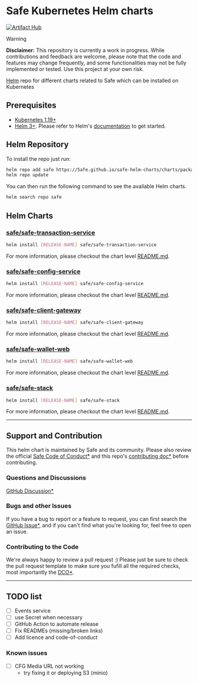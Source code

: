  # Safe Kubernetes Helm charts

 [![Artifact Hub](https://img.shields.io/endpoint?url=https://artifacthub.io/badge/repository/safe-global)](https://artifacthub.io/packages/search?repo=safe-global)

> [!WARNING]  
> **Disclaimer:** This repository is currently a work in progress. While contributions and feedback are welcome, please note that the code and features may change frequently, and some functionalities may not be fully implemented or tested. Use this project at your own risk.

[Helm](https://helm.sh/) repo for different charts related to Safe which can be installed on Kubernetes

## Prerequisites

- [Kubernetes 1.19+](https://kubernetes.io/)
- [Helm 3+](https://helm.sh). Please refer to Helm's [documentation](https://helm.sh/docs/) to get started.

## Helm Repository

To install the repo just run:

```bash
helm repo add safe https://5afe.github.io/safe-helm-charts/charts/packages
helm repo update
```


You can then run the following command to see the available Helm charts.

```bash
helm search repo safe
```

## Helm Charts

### [safe/safe-transaction-service](./charts/safe-transaction-service/)

```bash
helm install [RELEASE-NAME] safe/safe-transaction-service
```

For more information, please checkout the chart level [README.md](./charts/safe-transaction-service/README.md).

### [safe/safe-config-service](./charts/safe-config-service/)

```bash
helm install [RELEASE-NAME] safe/safe-config-service
```

For more information, please checkout the chart level [README.md](./charts/safe-config-service/README.md).

### [safe/safe-client-gateway](./charts/safe-client-gateway/)

```bash
helm install [RELEASE-NAME] safe/safe-client-gateway
```

For more information, please checkout the chart level [README.md](./charts/safe-client-gateway/README.md).

### [safe/safe-wallet-web](./charts/safe-wallet-web/)

```bash
helm install [RELEASE-NAME] safe/safe-wallet-web
```

For more information, please checkout the chart level [README.md](./charts/safe-wallet-web/README.md).


### [safe/safe-stack](./charts/safe-stack/)

```bash
helm install [RELEASE-NAME] safe/safe-stack
```

For more information, please checkout the chart level [README.md](./charts/safe-stack/README.md).

---

## Support and Contribution
This helm chart is  maintained by Safe and its community. Please also review the official [Safe Code of Conduct*](https://changeme) and this repo's [contributing doc*](./CONTRIBUTING.md) before contributing.

### Questions and Discussions
[GitHub Discussion*](https://changeme)

### Bugs and other Issues
If you have a bug to report or a feature to request, you can first search the [GitHub Issue*](https://changeme), and  if you can't find what you're looking for, feel free to open an issue.

### Contributing to the Code
We're always happy to review a pull request :) Please just be sure to check the pull request template to make sure you fufill all the required checks, most importantly the [DCO*](https://probot.github.io/apps/dco/).


---

## TODO list

- [ ] Events service
- [ ] use Secret when necessary
- [ ] GitHub Action to automate release
- [ ] Fix READMEs (missing/broken links)
- [ ] Add licence and code-of-conduct

### Known issues
- [ ] CFG Media URL not working 
  - try fixing it or deploying S3 (minio)
